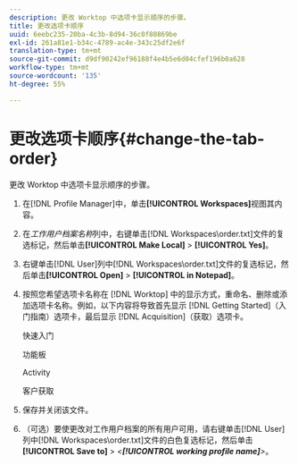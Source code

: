 ```yaml
---
description: 更改 Worktop 中选项卡显示顺序的步骤。
title: 更改选项卡顺序
uuid: 6eebc235-20ba-4c3b-8d94-36c0f80869be
exl-id: 261a81e1-b34c-4789-ac4e-343c25df2e6f
translation-type: tm+mt
source-git-commit: d9df90242ef96188f4e4b5e6d04cfef196b0a628
workflow-type: tm+mt
source-wordcount: '135'
ht-degree: 55%

---
```


# 更改选项卡顺序{#change-the-tab-order}

更改 Worktop 中选项卡显示顺序的步骤。

1. 在[!DNL Profile Manager]中，单击&#x200B;**[!UICONTROL Workspaces]**&#x200B;视图其内容。
1. 在&#x200B;*工作用户档案名称*&#x200B;列中，右键单击[!DNL Workspaces\order.txt]文件的复选标记，然后单击&#x200B;**[!UICONTROL Make Local]** > **[!UICONTROL Yes]**。
1. 右键单击[!DNL User]列中[!DNL Workspaces\order.txt]文件的复选标记，然后单击&#x200B;**[!UICONTROL Open]** > **[!UICONTROL in Notepad]**。
1. 按照您希望选项卡名称在 [!DNL Worktop] 中的显示方式，重命名、删除或添加选项卡名称。例如，以下内容将导致首先显示 [!DNL Getting Started]（入门指南）选项卡，最后显示 [!DNL Acquisition]（获取）选项卡。

   快速入门

   功能板

   Activity

   客户获取

1. 保存并关闭该文件。
1. （可选）要使更改对工作用户档案的所有用户可用，请右键单击[!DNL User]列中[!DNL Workspaces\order.txt]文件的白色复选标记，然后单击&#x200B;**[!UICONTROL Save to]** > *&lt;**[!UICONTROL working profile name]**>*。
